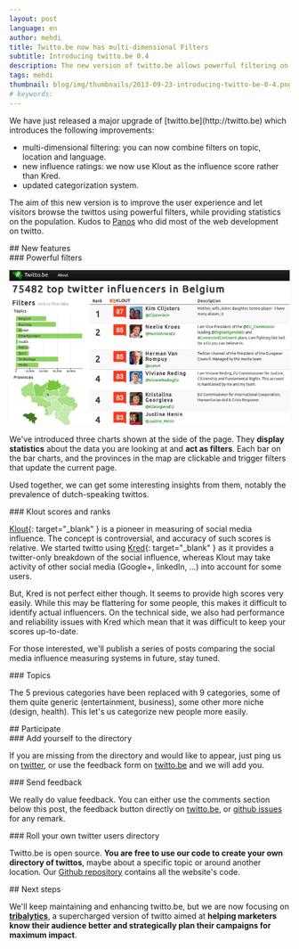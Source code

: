 ```yaml
---
layout: post
language: en
author: mehdi
title: Twitto.be now has multi-dimensional Filters
subtitle: Introducing twitto.be 0.4
description: The new version of twitto.be allows powerful filtering on topic, location and language, and uses Klout instead of Kred social media influence score.
tags: mehdi
thumbnail: blog/img/thumbnails/2013-09-23-introducing-twitto-be-0-4.png
# keywords: 
---
```

<div class="section" markdown="1">
We have just released a major upgrade of [twitto.be](http://twitto.be) which introduces the following improvements:

* multi-dimensional filtering: you can now combine filters on topic, location and language.
* new influence ratings: we now use Klout as the influence score rather than Kred.
* updated categorization system.

The aim of this new version is to improve the user experience and let visitors browse the twittos using powerful filters, while providing statistics on the population. Kudos to [Panos](http://gr.linkedin.com/in/psynetos) who did most of the web development on twitto.

<div class="section" markdown="1">
## New features

<div class="section" markdown="1">
### Powerful filters

![screenshot of twitto.be](/blog/img/twitto.be-0.4-screenshot.png "new version of twitto.be")

We've introduced three charts shown at the side of the page. They **display statistics** about the data you are looking at and **act as filters**. Each bar on the bar charts, and the provinces in the map are clickable and trigger filters that update the current page.

Used together, we can get some interesting insights from them, notably the prevalence of dutch-speaking twittos.

</div>

<div class="section" markdown="1">
### Klout scores and ranks

[Klout](http://klout.com){: target="_blank" } is a pioneer in measuring of social media influence. The concept is controversial, and accuracy of such scores is relative. We started twitto using [Kred](http://kred.com){: target="_blank" } as it provides a twitter-only breakdown of the social influence, whereas Klout may take activity of other social media (Google+, linkedIn, ...) into account for some users.

But, Kred is not perfect either though. It seems to provide high scores very easily. While this may be flattering for some people, this makes it difficult to identify actual influencers. On the technical side, we also had performance and reliability issues with Kred which mean that it was difficult to keep your scores up-to-date.

For those interested, we'll publish a series of posts comparing the social media influence measuring systems in future, stay tuned.

<div class="section" markdown="1">
### Topics

The 5 previous categories have been replaced with 9 categories, some of them quite generic (entertainment, business), some other more niche (design, health). This let's us categorize new people more easily.

</div>

</div>

<div class="section" markdown="1">
## Participate

<div class="section" markdown="1">
### Add yourself to the directory

If you are missing from the directory and would like to appear, just ping us on [twitter](https://twitter.com/intent/tweet?url=http%3A%2F%2Ftwitto.be&text=%40twitto_be%20please%20add%20me%20to&hashtags=twittoBe), or use the feedback form on [twitto.be](http://twitto.be) and we will add you.
</div>

<div class="section" markdown="1">
### Send feedback

We really do value feedback. You can either use the comments section below this post, the feedback button directly on [twitto.be](http://twitto.be), or [github issues](https://github.com/Mango-information-systems/twitto_be/issues?state=open) for any remark.
</div>

<div class="section" markdown="1">
### Roll your own twitter users directory

Twitto.be is open source. **You are free to use our code to create your own directory of twittos**, maybe about a specific topic or around another location. Our [Github repository](https://github.com/Mango-information-systems/twitto_be) contains all the website's code.
</div>

</div>

<div class="section" markdown="1">
## Next steps

We'll keep maintaining and enhancing twitto.be, but we are now focusing on **[tribalytics](http://tribalytics.com)**, a supercharged version of twitto aimed at **helping marketers know their audience better and strategically plan their campaigns for maximum impact**.

</div>

</div>
